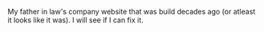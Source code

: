 My father in law's company website that was build decades ago (or atleast it looks like it was). I will see if I can fix it.
